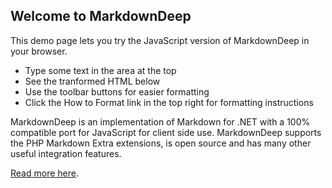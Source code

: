 ﻿
## Welcome to MarkdownDeep

This demo page lets you try the JavaScript version of MarkdownDeep in your browser.

* Type some text in the area at the top
* See the tranformed HTML below
* Use the toolbar buttons for easier formatting
* Click the How to Format link in the top right for formatting instructions

MarkdownDeep is an implementation of Markdown for .NET with a 100% compatible
port for JavaScript for client side use.  MarkdownDeep supports the PHP Markdown Extra
extensions, is open source and has many other useful integration features.

[Read more here](http://www.toptensoftware.com/markdowndeep).
